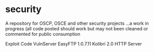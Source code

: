 # security
A repository for OSCP, OSCE and other security projects
...a work in progress (all code posted should work but may not been cleaned or commented for public consumption

Exploit Code
VulnServer
EasyFTP 1.0.7.11
Kolibri 2.0 HTTP Server
